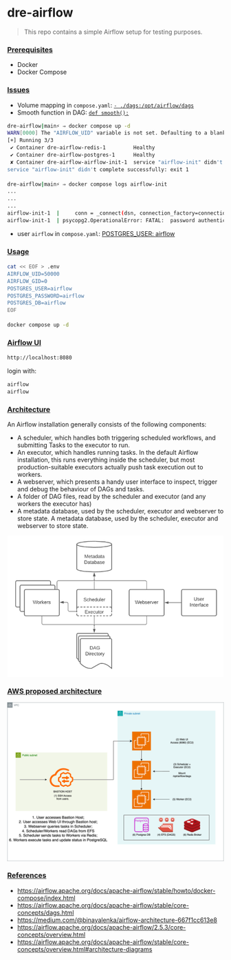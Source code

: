 # dre-airflow

> This repo contains a simple Airflow setup for testing purposes.

### <u>Prerequisites</u>

- Docker
- Docker Compose

### <u>Issues</u>

- Volume mapping in `compose.yaml`: [`- ./dags:/opt/airflow/dags`](https://github.com/tbernacchi/dre-airflow/blob/0a7ab6dd9d52e783b730ca8c488a6b492eeef7f6/compose.yaml#L14)
- Smooth function in DAG: [`def smooth():`](https://github.com/tbernacchi/dre-airflow/blob/main/dags/smooth.py#L12)

```bash
dre-airflow|main⚡ ⇒ docker compose up -d 
WARN[0000] The "AIRFLOW_UID" variable is not set. Defaulting to a blank string. 
[+] Running 3/3
 ✔ Container dre-airflow-redis-1         Healthy                                                                                                                                                                                                1.2s 
 ✔ Container dre-airflow-postgres-1      Healthy                                                                                                                                                                                                1.2s 
 ✘ Container dre-airflow-airflow-init-1  service "airflow-init" didn't complete successfully: exit 1                                                                                                                                           63.7s 
service "airflow-init" didn't complete successfully: exit 1

dre-airflow|main⚡ ⇒ docker compose logs airflow-init
...
...
...
airflow-init-1  |     conn = _connect(dsn, connection_factory=connection_factory, **kwasync)
airflow-init-1  | psycopg2.OperationalError: FATAL:  password authentication failed for user "airflow"
```

-   user `airflow` in `compose.yaml`: [POSTGRES_USER: airflow](https://github.com/tbernacchi/dre-airflow/blob/5c5676014d51f185d35bbfca61e59b830905796e/compose.yaml#L31C1-L32C1)

### <u>Usage</u>

```bash
cat << EOF > .env
AIRFLOW_UID=50000
AIRFLOW_GID=0
POSTGRES_USER=airflow
POSTGRES_PASSWORD=airflow
POSTGRES_DB=airflow
EOF

docker compose up -d
```

### <u>Airflow UI</u>

```bash
http://localhost:8080
```

login with:

```bash
airflow
airflow
```

### <u> Architecture</u>

An Airflow installation generally consists of the following components:

* A scheduler, which handles both triggering scheduled workflows, and submitting Tasks to the executor to run.
* An executor, which handles running tasks. In the default Airflow installation, this runs everything inside the scheduler, but most production-suitable executors actually push task execution out to workers.
* A webserver, which presents a handy user interface to inspect, trigger and debug the behaviour of DAGs and tasks.
* A folder of DAG files, read by the scheduler and executor (and any workers the executor has)
* A metadata database, used by the scheduler, executor and webserver to store state.
A metadata database, used by the scheduler, executor and webserver to store state.

<div align=>
	<img align="center"  src=/.github/assets/img/arch-diag-basic.png>
</div>

### <u> AWS proposed architecture</u>
<div align=>
	<img align="center"  src=/.github/assets/img/airflow.drawio.png>
</div>


### <u>References</u>
- https://airflow.apache.org/docs/apache-airflow/stable/howto/docker-compose/index.html
- https://airflow.apache.org/docs/apache-airflow/stable/core-concepts/dags.html
- https://medium.com/@binayalenka/airflow-architecture-667f1cc613e8
- https://airflow.apache.org/docs/apache-airflow/2.5.3/core-concepts/overview.html
- https://airflow.apache.org/docs/apache-airflow/stable/core-concepts/overview.html#architecture-diagrams

